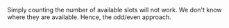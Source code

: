 Simply counting the number of available slots will not work. We don't know where they are available. Hence, the odd/even approach. 
